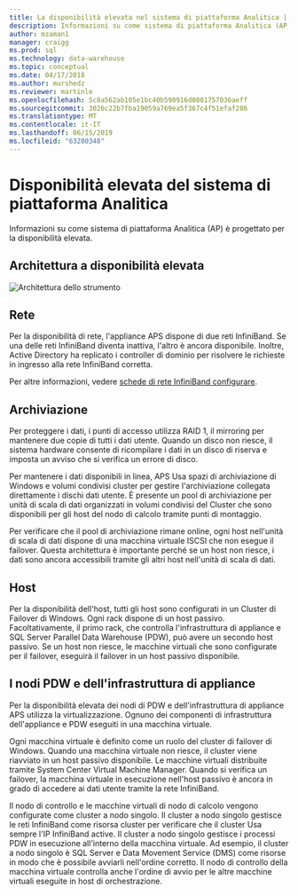 ```yaml
---
title: La disponibilità elevata nel sistema di piattaforma Analitica | Microsoft Docs
description: Informazioni su come sistema di piattaforma Analitica (AP) è progettato per la disponibilità elevata.
author: mzaman1
manager: craigg
ms.prod: sql
ms.technology: data-warehouse
ms.topic: conceptual
ms.date: 04/17/2018
ms.author: murshedz
ms.reviewer: martinle
ms.openlocfilehash: 5c8a562ab105e1bc40b590916d0881757036aeff
ms.sourcegitcommit: 3026c22b7fba19059a769ea5f367c4f51efaf286
ms.translationtype: MT
ms.contentlocale: it-IT
ms.lasthandoff: 06/15/2019
ms.locfileid: "63280348"
---
```

# <a name="analytics-platform-system-high-availability"></a>Disponibilità elevata del sistema di piattaforma Analitica
Informazioni su come sistema di piattaforma Analitica (AP) è progettato per la disponibilità elevata.  
  
## <a name="high-availability-architecture"></a>Architettura a disponibilità elevata  
![Architettura dello strumento](media/appliance-architecture.png "architettura dello strumento")  
  
## <a name="network"></a>Rete  
Per la disponibilità di rete, l'appliance APS dispone di due reti InfiniBand. Se una delle reti InfiniBand diventa inattiva, l'altro è ancora disponibile. Inoltre, Active Directory ha replicato i controller di dominio per risolvere le richieste in ingresso alla rete InfiniBand corretta.  
  
Per altre informazioni, vedere [schede di rete InfiniBand configurare](configure-infiniband-network-adapters.md).  
  
## <a name="storage"></a>Archiviazione  
Per proteggere i dati, i punti di accesso utilizza RAID 1, il mirroring per mantenere due copie di tutti i dati utente. Quando un disco non riesce, il sistema hardware consente di ricompilare i dati in un disco di riserva e imposta un avviso che si verifica un errore di disco.  
  
Per mantenere i dati disponibili in linea, APS Usa spazi di archiviazione di Windows e volumi condivisi cluster per gestire l'archiviazione collegata direttamente i dischi dati utente. È presente un pool di archiviazione per unità di scala di dati organizzati in volumi condivisi del Cluster che sono disponibili per gli host del nodo di calcolo tramite punti di montaggio.  
  
Per verificare che il pool di archiviazione rimane online, ogni host nell'unità di scala di dati dispone di una macchina virtuale ISCSI che non esegue il failover. Questa architettura è importante perché se un host non riesce, i dati sono ancora accessibili tramite gli altri host nell'unità di scala di dati.  
  
## <a name="hosts"></a>Host  
Per la disponibilità dell'host, tutti gli host sono configurati in un Cluster di Failover di Windows. Ogni rack dispone di un host passivo. Facoltativamente, il primo rack, che controlla l'infrastruttura di appliance e SQL Server Parallel Data Warehouse (PDW), può avere un secondo host passivo. Se un host non riesce, le macchine virtuali che sono configurate per il failover, eseguirà il failover in un host passivo disponibile.  
  
## <a name="pdw-nodes-and-appliance-fabric"></a>I nodi PDW e dell'infrastruttura di appliance  
Per la disponibilità elevata dei nodi di PDW e dell'infrastruttura di appliance APS utilizza la virtualizzazione. Ognuno dei componenti di infrastruttura dell'appliance e PDW eseguiti in una macchina virtuale.  
  
Ogni macchina virtuale è definito come un ruolo del cluster di failover di Windows. Quando una macchina virtuale non riesce, il cluster viene riavviato in un host passivo disponibile. Le macchine virtuali distribuite tramite System Center Virtual Machine Manager. Quando si verifica un failover, la macchina virtuale in esecuzione nell'host passivo è ancora in grado di accedere ai dati utente tramite la rete InfiniBand.  
  
Il nodo di controllo e le macchine virtuali di nodo di calcolo vengono configurate come cluster a nodo singolo. Il cluster a nodo singolo gestisce le reti InfiniBand come risorsa cluster per verificare che il cluster Usa sempre l'IP InfiniBand active. Il cluster a nodo singolo gestisce i processi PDW in esecuzione all'interno della macchina virtuale. Ad esempio, il cluster a nodo singolo è SQL Server e Data Movement Service (DMS) come risorse in modo che è possibile avviarli nell'ordine corretto. Il nodo di controllo della macchina virtuale controlla anche l'ordine di avvio per le altre macchine virtuali eseguite in host di orchestrazione.  
  
